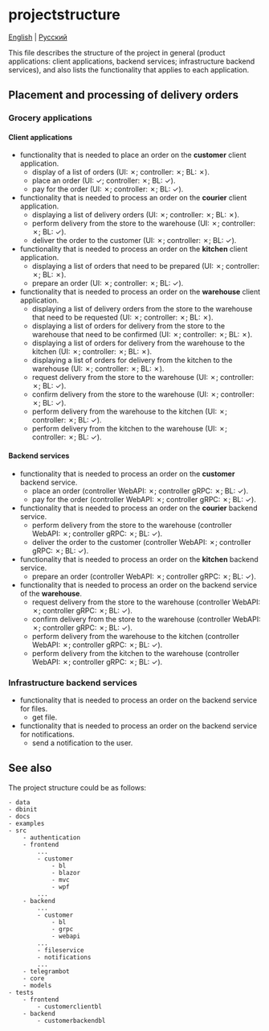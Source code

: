 # projectstructure

[English](projectstructure.md) | [Русский](projectstructure.ru.md)

This file describes the structure of the project in general (product applications: client applications, backend services; infrastructure backend services), and also lists the functionality that applies to each application.

## Placement and processing of delivery orders

### Grocery applications

#### Client applications

- functionality that is needed to place an order on the **customer** client application.
     - display of a list of orders (UI: &cross;; controller: &cross;; BL: &cross;).
     - place an order (UI: &check;; controller: &cross;; BL: &check;).
     - pay for the order (UI: &cross;; controller: &cross;; BL: &check;).
- functionality that is needed to process an order on the **courier** client application.
     - displaying a list of delivery orders (UI: &cross;; controller: &cross;; BL: &cross;).
     - perform delivery from the store to the warehouse (UI: &cross;; controller: &cross;; BL: &check;).
     - deliver the order to the customer (UI: &cross;; controller: &cross;; BL: &check;).
- functionality that is needed to process an order on the **kitchen** client application.
     - displaying a list of orders that need to be prepared (UI: &cross;; controller: &cross;; BL: &cross;).
     - prepare an order (UI: &cross;; controller: &cross;; BL: &check;).
- functionality that is needed to process an order on the **warehouse** client application.
     - displaying a list of delivery orders from the store to the warehouse that need to be requested (UI: &cross;; controller: &cross;; BL: &cross;).
     - displaying a list of orders for delivery from the store to the warehouse that need to be confirmed (UI: &cross;; controller: &cross;; BL: &cross;).
     - displaying a list of orders for delivery from the warehouse to the kitchen (UI: &cross;; controller: &cross;; BL: &cross;).
     - displaying a list of orders for delivery from the kitchen to the warehouse (UI: &cross;; controller: &cross;; BL: &cross;).
     - request delivery from the store to the warehouse (UI: &cross;; controller: &cross;; BL: &check;).
     - confirm delivery from the store to the warehouse (UI: &cross;; controller: &cross;; BL: &check;).
     - perform delivery from the warehouse to the kitchen (UI: &cross;; controller: &cross;; BL: &check;).
     - perform delivery from the kitchen to the warehouse (UI: &cross;; controller: &cross;; BL: &check;).

#### Backend services

- functionality that is needed to process an order on the **customer** backend service.
     - place an order (controller WebAPI: &cross;; controller gRPC: &cross;; BL: &check;).
     - pay for the order (controller WebAPI: &cross;; controller gRPC: &cross;; BL: &check;).
- functionality that is needed to process an order on the **courier** backend service.
     - perform delivery from the store to the warehouse (controller WebAPI: &cross;; controller gRPC: &cross;; BL: &check;).
     - deliver the order to the customer (controller WebAPI: &cross;; controller gRPC: &cross;; BL: &check;).
- functionality that is needed to process an order on the **kitchen** backend service.
     - prepare an order (controller WebAPI: &cross;; controller gRPC: &cross;; BL: &check;).
- functionality that is needed to process an order on the backend service of the **warehouse**.
     - request delivery from the store to the warehouse (controller WebAPI: &cross;; controller gRPC: &cross;; BL: &check;).
     - confirm delivery from the store to the warehouse (controller WebAPI: &cross;; controller gRPC: &cross;; BL: &check;).
     - perform delivery from the warehouse to the kitchen (controller WebAPI: &cross;; controller gRPC: &cross;; BL: &check;).
     - perform delivery from the kitchen to the warehouse (controller WebAPI: &cross;; controller gRPC: &cross;; BL: &check;).

### Infrastructure backend services

- functionality that is needed to process an order on the backend service for files.
    - get file.
- functionality that is needed to process an order on the backend service for notifications.
    - send a notification to the user.

## See also

The project structure could be as follows: 

```
- data
- dbinit
- docs
- examples
- src
    - authentication
    - frontend
        ...
        - customer
            - bl
            - blazor
            - mvc
            - wpf
        ...
    - backend
        ...
        - customer
            - bl
            - grpc
            - webapi
        ...
        - fileservice
        - notifications
        ...
    - telegrambot
    - core
    - models
- tests
    - frontend
        - customerclientbl
    - backend
        - customerbackendbl
```
